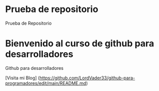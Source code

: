 # Prueba de repositorio

Prueba de Repositorio

# Bienvenido al curso de github para desarrolladores

Github para desarrolladores

[Visita mi Blog] (https://github.com/LordVader33/github-para-programadores/edit/main/README.md)
